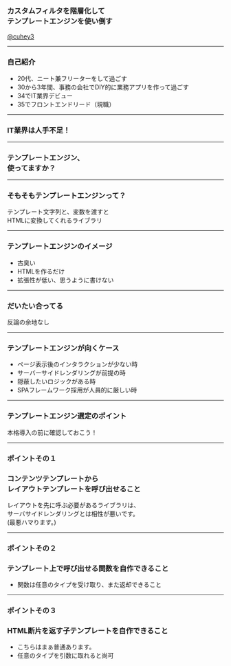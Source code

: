 ### カスタムフィルタを階層化して<br>テンプレートエンジンを使い倒す
[@cuhey3](http://twitter.com/cuhey3)

---

### 自己紹介
- 20代、ニート兼フリーターをして過ごす
- 30から3年間、事務の会社でDIY的に業務アプリを作って過ごす
- 34でIT業界デビュー
- 35でフロントエンドリード（現職）

---

### IT業界は人手不足！

---

### テンプレートエンジン、<br>使ってますか？

---

### そもそもテンプレートエンジンって？

テンプレート文字列と、変数を渡すと<br>HTMLに変換してくれるライブラリ

---

### テンプレートエンジンのイメージ

- 古臭い
- HTMLを作るだけ
- 拡張性が低い、思うように書けない

---

### だいたい合ってる

反論の余地なし

---

### テンプレートエンジンが向くケース

- ページ表示後のインタラクションが少ない時
- サーバーサイドレンダリングが前提の時
 - 隠蔽したいロジックがある時
- SPAフレームワーク採用が人員的に厳しい時

---

### テンプレートエンジン選定のポイント

本格導入の前に確認しておこう！

---

### ポイントその１

### コンテンツテンプレートから<br>レイアウトテンプレートを呼び出せること

レイアウトを先に呼ぶ必要があるライブラリは、<br>
サーバサイドレンダリングとは相性が悪いです。<br>
(最悪ハマります。)

---

### ポイントその２

### テンプレート上で呼び出せる関数を自作できること

- 関数は任意のタイプを受け取り、また返却できること

---

### ポイントその３

### HTML断片を返す子テンプレートを自作できること

- こちらはまぁ普通あります。
- 任意のタイプを引数に取れると尚可
